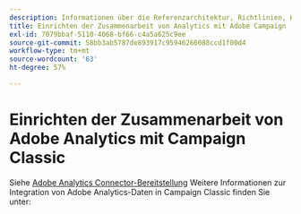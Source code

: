 ```yaml
---
description: Informationen über die Referenzarchitektur, Richtlinien, Konfigurationsschritte und Tests, die Implementierungsspezialisten befolgen müssen, wenn Adobe Analytics mit Adobe Campaign zusammenarbeiten soll.
title: Einrichten der Zusammenarbeit von Analytics mit Adobe Campaign
exl-id: 7079bbaf-5110-4068-bf66-c4a5a625c9ee
source-git-commit: 58bb3ab5787de893917c95946266088ccd1f00d4
workflow-type: tm+mt
source-wordcount: '63'
ht-degree: 57%

---
```


# Einrichten der Zusammenarbeit von Adobe Analytics mit Campaign Classic

Siehe [Adobe Analytics Connector-Bereitstellung](https://experienceleague.adobe.com/docs/campaign-classic/using/getting-started/connectors/analytics-connector/adobe-analytics-provisioning.html?lang=en) Weitere Informationen zur Integration von Adobe Analytics-Daten in Campaign Classic finden Sie unter:
